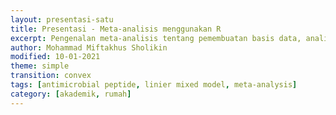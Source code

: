 ```yaml
---
layout: presentasi-satu
title: Presentasi - Meta-analisis menggunakan R
excerpt: Pengenalan meta-analisis tentang pemembuatan basis data, analisis data, dan intepretasi hasil
author: Mohammad Miftakhus Sholikin
modified: 10-01-2021
theme: simple
transition: convex 
tags: [antimicrobial peptide, linier mixed model, meta-analysis]
category: [akademik, rumah]
---
```




<section data-markdown 
	data-transition="zoom"
	id = "sampul">
	<script>	
	<h2><a href = "{{ site.github.url }}/laman/akademik/">Pelatihan Meta-Analisis Menggunakan R</a></h2>
	</script>
</section>


<section data-markdown
	data-transition="zoom">
	<script>	
	<img src={{ site.github.url }}/images/postingan/2021-01-10-presentasi-pelatihan-metal/rober-gentleman.jpg width="150" height="150">
	<img src={{ site.github.url }}/images/postingan/2021-01-10-presentasi-pelatihan-metal/ross-Ihaka.jpg width="150" height="150">

	--[rober-gentleman](https://mathgenealogy.org/id.php?id=26386)--
	--[ross-Ihaka](https://en.wikipedia.org/wiki/Ross_Ihaka)--

	<img src={{ site.github.url }}/images/postingan/2021-01-10-presentasi-pelatihan-metal/rlogo.svg width="85" height="85">

	https://cran.r-project.org/
	
	<small>Kembali ke <a href="#/sampul">sampul</a> atau <a href="{{ site.github.url }}/laman/akademik/">akademik</a> bisa juga <a href="{{ site.github.url }}/akademik/rumah/presentasi-pelatihan-metal/?print-pdf#/sampul">print pdf</a></small>
	</script>	
</section>


<section data-markdown
  data-transition="zoom">
  <script>
	<img src={{ site.github.url }}/images/postingan/2021-01-10-presentasi-pelatihan-metal/presentasi-metal-1.svg width="575" height="575">
	</script>
</section>


<section data-markdown
	data-transition="zoom">
	<script>
	<h3><a href="#/sampul">Apa itu __Metal__ (Meta-Analisis)?</a></h3>

	<img src={{ site.github.url }}/images/postingan/2021-01-10-presentasi-pelatihan-metal/presentasi-metal-2.svg width="475" height="475">

	</script>
</section>


<section data-markdown
	data-transition="zoom">
	<script>
	<h3><a href="#/sampul">Penentuan dan Pecarian Topik Metal</a></h3>

	<img src={{ site.github.url }}/images/postingan/2021-01-10-presentasi-pelatihan-metal/presentasi-metal-3.svg width="475" height="475">

	</script>
</section>


<section data-markdown
	data-transition="zoom">
	<script>
	<h3><a href="#/sampul">PRISMA dan Metal</a></h3>

	<img src={{ site.github.url }}/images/postingan/2021-01-10-presentasi-pelatihan-metal/presentasi-metal-4.svg width="475" height="475">
	
	</script>
</section>


<section data-markdown
	data-transition="zoom">
	<script>
	<h3><a href="#/sampul">Penyususnan Data dan Analisis dengan R</a></h3>

	<img src={{ site.github.url }}/images/postingan/2021-01-10-presentasi-pelatihan-metal/presentasi-metal-5.svg width="475" height="475">
	
	</script>
</section>


<section data-markdown
	data-transition-speed="fast">
	<script>
	Presentasi ini dibuat menggunakan [Reveal.js Demo Website](https://lab.hakim.se/reveal-js/#/)
	
	<small>Kembali ke <a href="#/sampul">sampul</a> atau <a href="{{ site.github.url }}/laman/akademik/">akademik</small></a></small>
	</script>
</section>